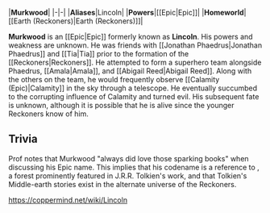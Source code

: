 |**Murkwood**|
|-|-|
|**Aliases**|Lincoln|
|**Powers**|[[Epic\|Epic]]|
|**Homeworld**|[[Earth (Reckoners)\|Earth (Reckoners)]]|

**Murkwood** is an [[Epic\|Epic]] formerly known as **Lincoln**. His powers and weakness are unknown.
He was friends with [[Jonathan Phaedrus\|Jonathan Phaedrus]] and [[Tia\|Tia]] prior to the formation of the [[Reckoners\|Reckoners]]. He attempted to form a superhero team alongside Phaedrus, [[Amala\|Amala]], and [[Abigail Reed\|Abigail Reed]]. Along with the others on the team, he would frequently observe [[Calamity (Epic)\|Calamity]] in the sky through a telescope. He eventually succumbed to the corrupting influence of Calamity and turned evil. His subsequent fate is unknown, although it is possible that he is alive since the younger Reckoners know of him.

## Trivia
Prof notes that Murkwood "always did love those sparking books" when discussing his Epic name. This implies that his codename is a reference to , a forest prominently featured in J.R.R. Tolkien's work, and that Tolkien's Middle-earth stories exist in the alternate universe of the Reckoners.


https://coppermind.net/wiki/Lincoln